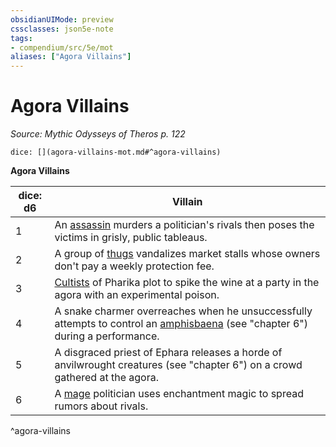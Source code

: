 ```yaml
---
obsidianUIMode: preview
cssclasses: json5e-note
tags:
- compendium/src/5e/mot
aliases: ["Agora Villains"]
---
```

# Agora Villains
*Source: Mythic Odysseys of Theros p. 122* 

`dice: [](agora-villains-mot.md#^agora-villains)`

**Agora Villains**

| dice: d6 | Villain |
|----------|---------|
| 1 | An [assassin](/2-Mechanics/CLI/bestiary/humanoid/assassin.md) murders a politician's rivals then poses the victims in grisly, public tableaus. |
| 2 | A group of [thugs](/2-Mechanics/CLI/bestiary/humanoid/thug.md) vandalizes market stalls whose owners don't pay a weekly protection fee. |
| 3 | [Cultists](/2-Mechanics/CLI/bestiary/humanoid/cultist.md) of Pharika plot to spike the wine at a party in the agora with an experimental poison. |
| 4 | A snake charmer overreaches when he unsuccessfully attempts to control an [amphisbaena](/2-Mechanics/CLI/bestiary/monstrosity/amphisbaena-gos.md) (see "chapter 6") during a performance. |
| 5 | A disgraced priest of Ephara releases a horde of anvilwrought creatures (see "chapter 6") on a crowd gathered at the agora. |
| 6 | A [mage](/2-Mechanics/CLI/bestiary/humanoid/mage.md) politician uses enchantment magic to spread rumors about rivals. |
^agora-villains